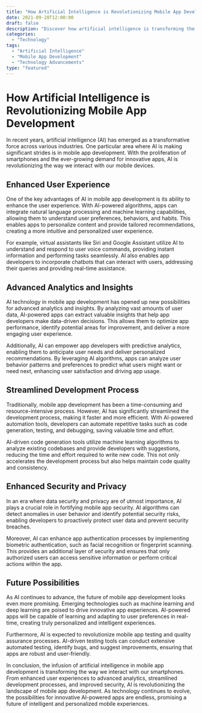 ```yaml
--- 
title: "How Artificial Intelligence is Revolutionizing Mobile App Development"
date: 2021-09-28T12:00:00
draft: false
description: "Discover how artificial intelligence is transforming the landscape of mobile app development and revolutionizing the way we interact with our smartphones."
categories: 
  - "Technology"
tags: 
  - "Artificial Intelligence"
  - "Mobile App Development"
  - "Technology Advancements"
type: "featured"
--- 
```


# How Artificial Intelligence is Revolutionizing Mobile App Development

In recent years, artificial intelligence (AI) has emerged as a transformative force across various industries. One particular area where AI is making significant strides is in mobile app development. With the proliferation of smartphones and the ever-growing demand for innovative apps, AI is revolutionizing the way we interact with our mobile devices.

## Enhanced User Experience

One of the key advantages of AI in mobile app development is its ability to enhance the user experience. With AI-powered algorithms, apps can integrate natural language processing and machine learning capabilities, allowing them to understand user preferences, behaviors, and habits. This enables apps to personalize content and provide tailored recommendations, creating a more intuitive and personalized user experience.

For example, virtual assistants like Siri and Google Assistant utilize AI to understand and respond to user voice commands, providing instant information and performing tasks seamlessly. AI also enables app developers to incorporate chatbots that can interact with users, addressing their queries and providing real-time assistance.

## Advanced Analytics and Insights

AI technology in mobile app development has opened up new possibilities for advanced analytics and insights. By analyzing vast amounts of user data, AI-powered apps can extract valuable insights that help app developers make data-driven decisions. This allows them to optimize app performance, identify potential areas for improvement, and deliver a more engaging user experience.

Additionally, AI can empower app developers with predictive analytics, enabling them to anticipate user needs and deliver personalized recommendations. By leveraging AI algorithms, apps can analyze user behavior patterns and preferences to predict what users might want or need next, enhancing user satisfaction and driving app usage.

## Streamlined Development Process

Traditionally, mobile app development has been a time-consuming and resource-intensive process. However, AI has significantly streamlined the development process, making it faster and more efficient. With AI-powered automation tools, developers can automate repetitive tasks such as code generation, testing, and debugging, saving valuable time and effort.

AI-driven code generation tools utilize machine learning algorithms to analyze existing codebases and provide developers with suggestions, reducing the time and effort required to write new code. This not only accelerates the development process but also helps maintain code quality and consistency.

## Enhanced Security and Privacy

In an era where data security and privacy are of utmost importance, AI plays a crucial role in fortifying mobile app security. AI algorithms can detect anomalies in user behavior and identify potential security risks, enabling developers to proactively protect user data and prevent security breaches.

Moreover, AI can enhance app authentication processes by implementing biometric authentication, such as facial recognition or fingerprint scanning. This provides an additional layer of security and ensures that only authorized users can access sensitive information or perform critical actions within the app.

## Future Possibilities

As AI continues to advance, the future of mobile app development looks even more promising. Emerging technologies such as machine learning and deep learning are poised to drive innovative app experiences. AI-powered apps will be capable of learning and adapting to user preferences in real-time, creating truly personalized and intelligent experiences.

Furthermore, AI is expected to revolutionize mobile app testing and quality assurance processes. AI-driven testing tools can conduct extensive automated testing, identify bugs, and suggest improvements, ensuring that apps are robust and user-friendly.

In conclusion, the infusion of artificial intelligence in mobile app development is transforming the way we interact with our smartphones. From enhanced user experiences to advanced analytics, streamlined development processes, and improved security, AI is revolutionizing the landscape of mobile app development. As technology continues to evolve, the possibilities for innovative AI-powered apps are endless, promising a future of intelligent and personalized mobile experiences.
